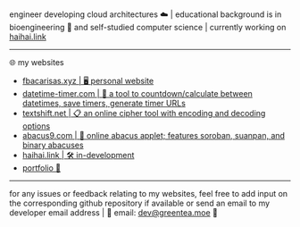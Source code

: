 engineer developing cloud architectures ☁️ | educational background is in bioengineering 🧬 and self-studied computer science | currently working on [haihai.link](https://haihai.link/development_notes.html)

-----

🌐 my websites
- [fbacarisas.xyz | 🖥️ personal website](https://fbacarisas.xyz)
- [datetime-timer.com | 📅 a tool to countdown/calculate between datetimes, save timers, generate timer URLs](https://datetime-timer.com)
- [textshift.net | 📋 an online cipher tool with encoding and decoding options](https://textshift.net)
- [abacus9.com | 🧮 online abacus applet; features soroban, suanpan, and binary abacuses](https://abacus9.com)
- [haihai.link | 🛠️ in-development](http://senaonp-dev.net)
- [portfolio 💼](https://fbacarisas.xyz/video/portfolio/)

-----

for any issues or feedback relating to my websites, feel free to add input on the corresponding github repository if available or send an email to my developer email address | 📧 email: dev@greentea.moe 🍵
